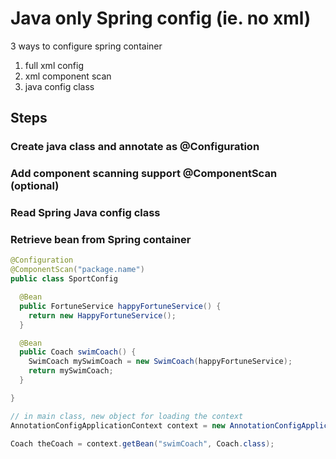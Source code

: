 # Java only Spring config (ie. no xml)

3 ways to configure spring container

1. full xml config
2. xml component scan
3. java config class

## Steps

### Create java class and annotate as @Configuration
### Add component scanning support @ComponentScan (optional)
### Read Spring Java config class
### Retrieve bean from Spring container


```java
@Configuration
@ComponentScan("package.name")
public class SportConfig

  @Bean
  public FortuneService happyFortuneService() {
    return new HappyFortuneService();
  }

  @Bean
  public Coach swimCoach() {
    SwimCoach mySwimCoach = new SwimCoach(happyFortuneService);
    return mySwimCoach;
  }

}

// in main class, new object for loading the context
AnnotationConfigApplicationContext context = new AnnotationConfigApplicationContext(SportConfig.class);

Coach theCoach = context.getBean("swimCoach", Coach.class);

```
